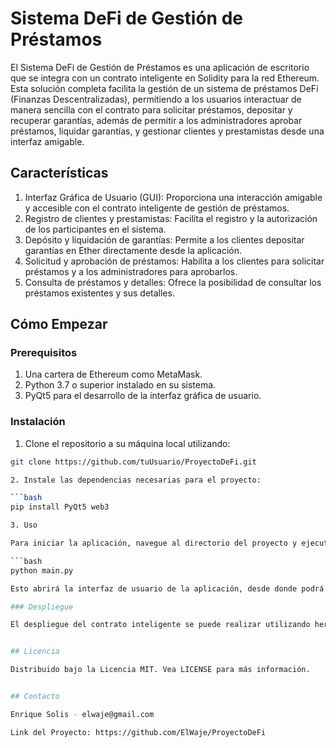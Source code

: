 
# Sistema DeFi de Gestión de Préstamos


El Sistema DeFi de Gestión de Préstamos es una aplicación de escritorio que se integra con un contrato inteligente en Solidity para la red Ethereum. Esta solución completa facilita la gestión de un sistema de préstamos DeFi (Finanzas Descentralizadas), permitiendo a los usuarios interactuar de manera sencilla con el contrato para solicitar préstamos, depositar y recuperar garantías, además de permitir a los administradores aprobar préstamos, liquidar garantías, y gestionar clientes y prestamistas desde una interfaz amigable.



## Características

1. Interfaz Gráfica de Usuario (GUI): Proporciona una interacción amigable y accesible con el contrato inteligente de gestión de préstamos.
2. Registro de clientes y prestamistas: Facilita el registro y la autorización de los participantes en el sistema.
3. Depósito y liquidación de garantías: Permite a los clientes depositar garantías en Ether directamente desde la aplicación.
4. Solicitud y aprobación de préstamos: Habilita a los clientes para solicitar préstamos y a los administradores para aprobarlos.
5. Consulta de préstamos y detalles: Ofrece la posibilidad de consultar los préstamos existentes y sus detalles.


## Cómo Empezar


### Prerequisitos

1. Una cartera de Ethereum como MetaMask.
2. Python 3.7 o superior instalado en su sistema.
3. PyQt5 para el desarrollo de la interfaz gráfica de usuario.

### Instalación

1. Clone el repositorio a su máquina local utilizando:

  ```bash
  git clone https://github.com/tuUsuario/ProyectoDeFi.git

2. Instale las dependencias necesarias para el proyecto:

  ```bash
  pip install PyQt5 web3
  
3. Uso

Para iniciar la aplicación, navegue al directorio del proyecto y ejecute:

  ```bash
  python main.py
  
Esto abrirá la interfaz de usuario de la aplicación, desde donde podrá interactuar con las funcionalidades del sistema DeFi.

### Despliegue

El despliegue del contrato inteligente se puede realizar utilizando herramientas como Remix, Truffle, o Hardhat. Asegúrese de actualizar las direcciones del contrato y las URLs de conexión en el código de la aplicación para reflejar el entorno de despliegue elegido.


## Licencia

Distribuido bajo la Licencia MIT. Vea LICENSE para más información.


## Contacto

Enrique Solis - elwaje@gmail.com

Link del Proyecto: https://github.com/ElWaje/ProyectoDeFi

